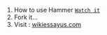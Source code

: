 1. How to use Hammer [`Watch it`](http://www.youtube.com/watch?v=HVbRUhX2EPo) 
2. Fork it...
3. Visit : [wikiessayus.com](https://wikiessayus.com)
